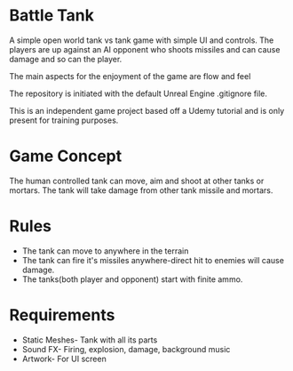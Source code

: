 # Battle Tank
A simple open world tank vs tank game with simple UI and controls. The players are up against an AI opponent who shoots missiles and can cause damage and so can the player.

The main aspects for the enjoyment of the game are flow and feel

The repository is initiated with the default Unreal Engine .gitignore file.

This is an independent game project based off a Udemy tutorial and is only present for training purposes.

# Game Concept

   The human controlled tank can move, aim and shoot at other tanks or mortars. The tank will take damage from other tank missile and mortars.

# Rules

  * The tank can move to anywhere in the terrain
  * The tank can fire it's missiles anywhere-direct hit to enemies will cause damage.
  * The tanks(both player and opponent) start with finite ammo.

# Requirements

  * Static Meshes- Tank with all its parts
  * Sound FX- Firing, explosion, damage, background music
  * Artwork- For UI screen
